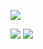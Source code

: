 ![](http://github-profile-summary-cards.vercel.app/api/cards/profile-details?username=Simona-Velichkovska&theme=calm)

![](http://github-profile-summary-cards.vercel.app/api/cards/repos-per-language?username=Simona-Velichkovska&theme=calm) ![](http://github-profile-summary-cards.vercel.app/api/cards/stats?username=Simona-Velichkovska&theme=calm)
